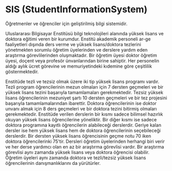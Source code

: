 # SIS (StudentInformationSystem)
Öğretmenler ve öğrenciler için geliştirilmiş bilgi sistemidir.

  Uluslararası Bilgisayar Enstitüsü bilgi teknolojileri alanında yüksek lisans ve doktora eğitimi 
veren bir kurumdur. Enstitü akademik personeli ar-ge faaliyetleri dışında ders verme ve 
yüksek lisans/doktora tezlerini yönetmekten sorumlu öğretim üyelerinden ve derslere yardım 
eden araştırma görevlilerinden oluşmaktadır. Bir öğretim üyesi doktor öğretim üyesi, doçent 
veya profesör ünvanlarından birine sahiptir. Her personelin aldığı aylık ücret görevine ve 
memuriyetindeki kıdemine göre çeşitlilik göstermektedir.

  Enstitüde tezli ve tezsiz olmak üzere iki tip yüksek lisans programı vardır. Tezli program 
öğrencilerinin mezun olmaları için 7 dersten geçmeleri ve bir yüksek lisans tezini başarıyla 
tamamlamaları gerekmektedir. Tezsiz yüksek lisans öğrencilerinin mezuniyet şartı 10 dersten 
geçmeleri ve bir tez projesini başarıyla tamamlamalarından ibarettir. Doktora öğrencilerinin 
ise doktor unvanı almak için 8 ders geçmeleri ve bir doktora tezini bitirmiş olmaları 
gerekmektedir. Enstitüde verilen derslerin bir kısmı sadece bilimsel hazırlık okuyan yüksek 
lisans öğrencilerine yöneliktir. Bir diğer kısmı ise sadece doktora programına kayıtlı 
öğrencilerin alabileceği derslerdir. Geriye kalan dersler ise hem yüksek lisans hem de doktora 
öğrencilerinin seçebileceği derslerdir. Bir dersten yüksek lisans öğrencisinin geçme notu 70 
iken doktora öğrencilerinki 75’tir. Dersleri öğretim üyelerinden herhangi biri verir ve her 
derse yardımcı olan en az bir araştırma görevlisi vardır. Bir araştırma görevlisi aynı zamanda 
yüksek lisans veya doktora öğrencisi olabilir. Öğretim üyeleri aynı zamanda doktora ve 
tezli/tezsiz yüksek lisans öğrencilerinin danışmanlıklarını da yürütürler.

